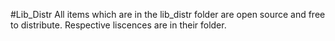#Lib_Distr
All items which are in the lib_distr folder are open source and free to distribute. 
Respective liscences are in their folder. 
